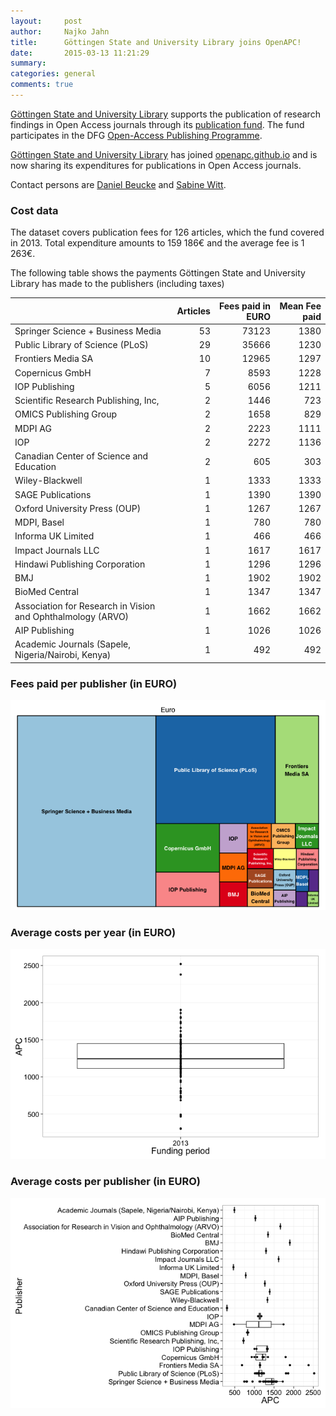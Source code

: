 ```yaml
---
layout:     post
author:		Najko Jahn
title:      Göttingen State and University Library joins OpenAPC!
date:       2015-03-13 11:21:29
summary:    
categories: general
comments: true
---
```




[Göttingen State and University Library](http://www.sub.uni-goettingen.de/en/news/) supports the publication of research findings in Open Access journals through its [publication fund](http://www.sub.uni-goettingen.de/elektronisches-publizieren/open-access/open-access-publikationsfonds/). The fund participates in the DFG [Open-Access Publishing Programme](http://www.dfg.de/en/research_funding/programmes/infrastructure/lis/funding_opportunities/open_access/).

[Göttingen State and University Library](http://www.sub.uni-goettingen.de/en/news/) has joined [openapc.github.io](https://openapc.github.io)  and is now sharing its expenditures for publications in Open Access journals.

Contact persons are [Daniel Beucke](http://www.sub.uni-goettingen.de/kontakt/personen-a-z/personendetails/person/daniel-beucke/) and [Sabine Witt](http://www.sub.uni-goettingen.de/kontakt/personen-a-z/personendetails/person/sabine-witt/).

### Cost data



The dataset covers publication fees for 126 articles, which the fund covered in 2013. Total expenditure amounts to 159 186€ and the average fee is 1 263€.

The following table shows the payments Göttingen State and University Library has made to the publishers (including taxes)


|                                                            | Articles| Fees paid in EURO| Mean Fee paid|
|:-----------------------------------------------------------|--------:|-----------------:|-------------:|
|Springer Science + Business Media                           |       53|             73123|          1380|
|Public Library of Science (PLoS)                            |       29|             35666|          1230|
|Frontiers Media SA                                          |       10|             12965|          1297|
|Copernicus GmbH                                             |        7|              8593|          1228|
|IOP Publishing                                              |        5|              6056|          1211|
|Scientific Research Publishing, Inc,                        |        2|              1446|           723|
|OMICS Publishing Group                                      |        2|              1658|           829|
|MDPI AG                                                     |        2|              2223|          1111|
|IOP                                                         |        2|              2272|          1136|
|Canadian Center of Science and Education                    |        2|               605|           303|
|Wiley-Blackwell                                             |        1|              1333|          1333|
|SAGE Publications                                           |        1|              1390|          1390|
|Oxford University Press (OUP)                               |        1|              1267|          1267|
|MDPI, Basel                                                 |        1|               780|           780|
|Informa UK Limited                                          |        1|               466|           466|
|Impact Journals LLC                                         |        1|              1617|          1617|
|Hindawi Publishing Corporation                              |        1|              1296|          1296|
|BMJ                                                         |        1|              1902|          1902|
|BioMed Central                                              |        1|              1347|          1347|
|Association for Research in Vision and Ophthalmology (ARVO) |        1|              1662|          1662|
|AIP Publishing                                              |        1|              1026|          1026|
|Academic Journals (Sapele, Nigeria/Nairobi, Kenya)          |        1|               492|           492|

### Fees paid per publisher (in EURO)

![plot of chunk tree_sub](/figure/tree_sub-1.png) 

###  Average costs per year (in EURO)

![plot of chunk box_sub_year](/figure/box_sub_year-1.png) 

###  Average costs per publisher (in EURO)

![plot of chunk box_sub_publisher](/figure/box_sub_publisher-1.png) 
